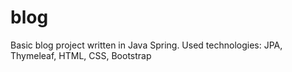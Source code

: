 # blog
Basic blog project written in Java Spring. Used technologies: JPA, Thymeleaf, HTML, CSS, Bootstrap
